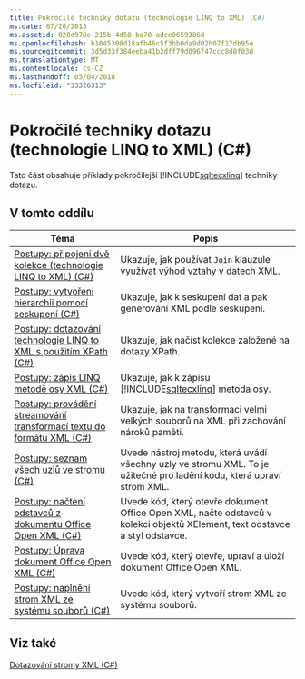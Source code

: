 ```yaml
---
title: Pokročilé techniky dotazu (technologie LINQ to XML) (C#)
ms.date: 07/20/2015
ms.assetid: 028d978e-215b-4d50-ba70-adce0659386d
ms.openlocfilehash: b1045308d18afb46c5f3bb0da9d02b07f17db95e
ms.sourcegitcommit: 3d5d33f384eeba41b2dff79d096f47ccc8d8f03d
ms.translationtype: MT
ms.contentlocale: cs-CZ
ms.lasthandoff: 05/04/2018
ms.locfileid: "33326313"
---
```

# <a name="advanced-query-techniques-linq-to-xml-c"></a>Pokročilé techniky dotazu (technologie LINQ to XML) (C#)
Tato část obsahuje příklady pokročilejší [!INCLUDE[sqltecxlinq](~/includes/sqltecxlinq-md.md)] techniky dotazu.  
  
## <a name="in-this-section"></a>V tomto oddílu  
  
|Téma|Popis|  
|-----------|-----------------|  
|[Postupy: připojení dvě kolekce (technologie LINQ to XML) (C#)](../../../../csharp/programming-guide/concepts/linq/how-to-join-two-collections-linq-to-xml.md)|Ukazuje, jak používat `Join` klauzule využívat výhod vztahy v datech XML.|  
|[Postupy: vytvoření hierarchii pomocí seskupení (C#)](../../../../csharp/programming-guide/concepts/linq/how-to-create-hierarchy-using-grouping.md)|Ukazuje, jak k seskupení dat a pak generování XML podle seskupení.|  
|[Postupy: dotazování technologie LINQ to XML s použitím XPath (C#)](../../../../csharp/programming-guide/concepts/linq/how-to-query-linq-to-xml-using-xpath.md)|Ukazuje, jak načíst kolekce založené na dotazy XPath.|  
|[Postupy: zápis LINQ metodě osy XML (C#)](../../../../csharp/programming-guide/concepts/linq/how-to-write-a-linq-to-xml-axis-method.md)|Ukazuje, jak k zápisu [!INCLUDE[sqltecxlinq](~/includes/sqltecxlinq-md.md)] metoda osy.|  
|[Postupy: provádění streamování transformací textu do formátu XML (C#)](../../../../csharp/programming-guide/concepts/linq/how-to-perform-streaming-transformations-of-text-to-xml.md)|Ukazuje, jak na transformaci velmi velkých souborů na XML při zachování nároků paměti.|  
|[Postupy: seznam všech uzlů ve stromu (C#)](../../../../csharp/programming-guide/concepts/linq/how-to-list-all-nodes-in-a-tree.md)|Uvede nástroj metodu, která uvádí všechny uzly ve stromu XML. To je užitečné pro ladění kódu, která upraví strom XML.|  
|[Postupy: načtení odstavců z dokumentu Office Open XML (C#)](../../../../csharp/programming-guide/concepts/linq/how-to-retrieve-paragraphs-from-an-office-open-xml-document.md)|Uvede kód, který otevře dokument Office Open XML, načte odstavců v kolekci objektů XElement, text odstavce a styl odstavce.|  
|[Postupy: Úprava dokument Office Open XML (C#)](../../../../csharp/programming-guide/concepts/linq/how-to-modify-an-office-open-xml-document.md)|Uvede kód, který otevře, upraví a uloží dokument Office Open XML.|  
|[Postupy: naplnění strom XML ze systému souborů (C#)](../../../../csharp/programming-guide/concepts/linq/how-to-populate-an-xml-tree-from-the-file-system.md)|Uvede kód, který vytvoří strom XML ze systému souborů.|  
  
## <a name="see-also"></a>Viz také  
 [Dotazování stromy XML (C#)](../../../../csharp/programming-guide/concepts/linq/querying-xml-trees.md)
